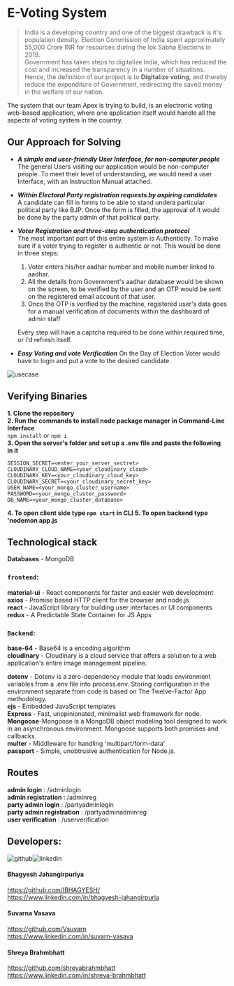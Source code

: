 
# E-Voting System
>India is a developing country and one of the biggest drawback is it's population density. Election Commission of India spent approximately 55,000 Crore INR for resources during the lok Sabha Elections in 2019. <br/>
Government has taken steps to digitalize India, which has reduced the cost and increased the transparency in a number of situations. <br/>
Hence, the definition of our project is to **Digitalize voting**, and thereby reduce the expenditure of Government, redirecting the saved money in the welfare of our nation.

The system that our team Apex is trying to build, is an electronic voting web-based application, where one application itself would handle all the aspects of voting system in the country. 

## Our Approach for Solving 
* ***A simple and user-friendly User Interface, for non-computer people*** <br/>
The general Users visiting our application would be non-computer people. To meet their level of understanding, we would need a user Interface, with an Instruction Manual attached.

* ***Within Electoral Party registration requests by aspiring candidates*** <br/>
A candidate can fill in forms to be able to stand undera particular political party like BJP. Once the form is filled, the approval of it would be done by the party admin of that political party.

* ***Voter Registration and three-step authentication protocol***<br/>
The most important part of this entire system is Authenticity. To make sure if a voter trying to register is authentic or not. This would be done in three steps:
    1) Voter enters his/her aadhar number and mobile number linked to aadhar.
    2) All the details from Government's aadhar database would be shown on the screen, to be verified by the user and an OTP would be sent on the registered email account of that user.
    3) Once the OTP is verified by the machine, registered user's data goes for a manual verification of documents within the dashboard of admin staff

    Every step will have a captcha required to be done within required time, or i'd refresh itself.
* ***Easy Voting and vote Verification***
On the Day of Election Voter would have to login and put a vote to the desired candidate. 

![usecase](https://user-images.githubusercontent.com/60515418/111027991-ab6c9180-8419-11eb-83f5-99b63dca8821.JPG)

## Verifying Binaries
**1. Clone the repository**<br/>
**2. Run the commands to install node package manager in Command-Line Interface**<br/>
`npm install` or `npm i`<br/>
**3. Open the server's folder and set up a .env file and paste the following in it**
```
SESSION_SECRET=<enter_your_server_sectret>
CLOUDINARY_CLOUD_NAME=<your_cloudinary_cloud>
CLOUDINARY_KEY=<your_cloudinary_cloud_key>
CLOUDINARY_SECRET=<your_cloudinary_secret_key>
USER_NAME=<your_mongo_cluster_username>
PASSWORD=<your_mongo_cluster_password>
DB_NAME=<your_mongo_cluster_database>
```
**4. To open client side type `npm start` in CLI**
**5. To open backend type 'nodemon app.js**

## Technological stack
 **Databases** - MongoDB
 <br/>
 ### `frontend`:<br/>
**material-ui** - React components for faster and easier web development<br/>
**axios** - Promise based HTTP client for the browser and node.js<br/>
**react** - JavaScript library for building user interfaces or UI components<br/>
**redux** - A Predictable State Container for JS Apps
<br/> 
### `Backend`:
**base-64** - Base64 is a encoding algorithm <br/>
**cloudinary** - Cloudinary is a cloud service that offers a solution to a web application's entire image management pipeline.<br/>

**dotenv** - Dotenv is a zero-dependency module that loads environment variables from a .env file into process.env. Storing configuration in the environment separate from code is based on The 
Twelve-Factor App methodology.<br/>
**ejs** - Embedded JavaScript templates <br/>
**Express** - Fast, unopinionated, minimalist web framework for node.<br/>
**Mongoose**-Mongoose is a MongoDB object modeling tool designed to work in an asynchronous environment. Mongoose supports both promises and callbacks.<br/>
**multer** - Middleware for handling 'multipart/form-data'<br/>
**passport** - Simple, unobtrusive authentication for Node.js.
<br/>

## Routes
**admin login** : /adminlogin <br/>
**admin registration** : /adminreg <br/>
**party admin login** : /partyadminlogin <br/>
**party admin registration** : /partyadminadminreg <br/>
**user verification** : /userverification <br/>

## Developers: 
![github](https://cloud.githubusercontent.com/assets/17016297/18839843/0e06a67a-83d2-11e6-993a-b35a182500e0.png)![linkedin](https://cloud.githubusercontent.com/assets/17016297/18839848/0fc7e74e-83d2-11e6-8c6a-277fc9d6e067.png)
<br/> 
#### Bhagyesh Jahangirpuriya
https://github.com/IBHAGYESH/
<br/> https://www.linkedin.com/in/bhagyesh-jahangirpuria
<br/>
#### Suvarna Vasava
https://github.com/Vsuvarn<br/> https://www.linkedin.com/in/suvarn-vasava
<br/>
#### Shreya Brahmbhatt
https://github.com/shreyabrahmbhatt
<br/> https://www.linkedin.com/in/shreya-brahmbhatt
